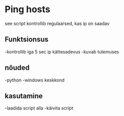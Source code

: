 # Ping hosts
see script kontrollib regulaarsed, kas ip on saadav
## Funktsionsus
-kontrollib iga 5 sec ip kättesadevus
-kuvab tulemuses
## nõuded
-python
-windows keskkond
## kasutamine
-laadida script alla
-käivita script
